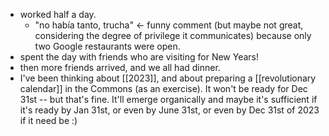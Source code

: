 - worked half a day.
  - "no había tanto, trucha" <- funny comment (but maybe not great, considering the degree of privilege it communicates) because only two Google restaurants were open.
- spent the day with friends who are visiting for New Years! 
- then more friends arrived, and we all had dinner.
- I've been thinking about [[2023]], and about preparing a [[revolutionary calendar]] in the Commons (as an exercise). It won't be ready for Dec 31st -- but that's fine. It'll emerge organically and maybe it's sufficient if it's ready by Jan 31st, or even by June 31st, or even by Dec 31st of 2023 if it need be :)
